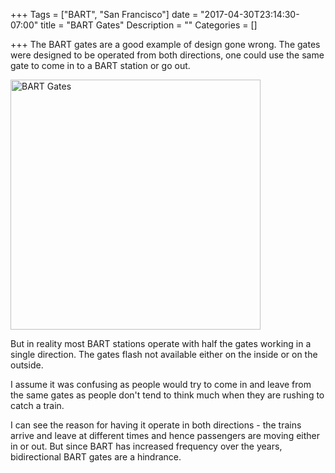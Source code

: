 +++
Tags = ["BART", "San Francisco"]
date = "2017-04-30T23:14:30-07:00"
title = "BART Gates"
Description = ""
Categories = []

+++
The BART gates are a good example of design gone wrong. The gates were designed
to be operated from both directions, one could use the same gate to come in to
a BART station or go out.


<img src="http://i.imgur.com/iI1gPOl.jpg" alt="BART Gates" style="width: 400px;"/>

But in reality most BART stations operate with half the gates working in a single
direction. The gates flash not available either on the inside or on the outside.

I assume it was confusing as people would try to come in and leave from the
same gates as people don't tend to think much when they are rushing to catch
a train.

I can see the reason for having it operate in both directions - the trains
arrive and leave at different times and hence passengers are moving either in
or out. But since BART has increased frequency over the years, bidirectional
BART gates are a hindrance.
